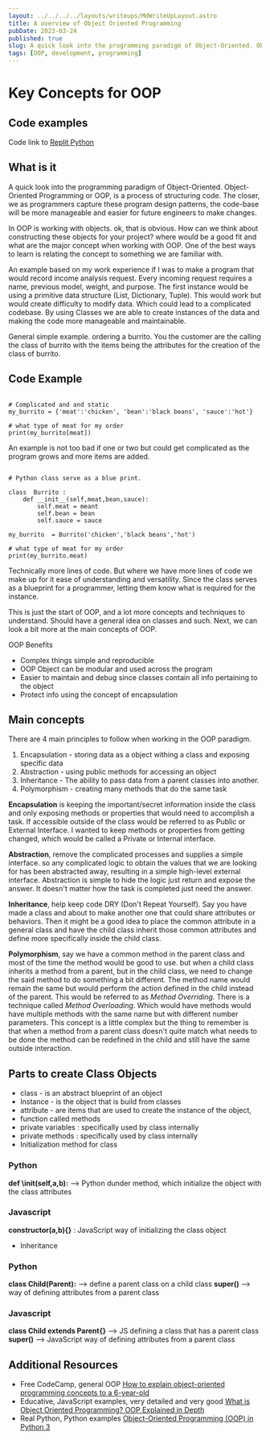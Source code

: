 ```yaml
---
layout: ../../../../layouts/writeups/MdWriteUpLayout.astro
title: A overview of Object Oriented Programming
pubDate: 2023-03-24
published: true
slug: A quick look into the programming paradigm of Object-Oriented. Object-Oriented Programming or OOP, is a process of structuring code. The closer, we as programmers capture these program design patterns, the code-base will be more manageable and easier for future engineers to make changes.
tags: [OOP, development, programming]
---
```


# Key Concepts for OOP

## Code examples

Code link to [Replit Python ](https://replit.com/@matterholt/OOP#main.py)

## What is it

A quick look into the programming paradigm of Object-Oriented. Object-Oriented Programming or OOP, is a process of structuring code. The closer, we as programmers capture these program design patterns, the code-base will be more manageable and easier for future engineers to make changes.

In OOP is working with objects. ok, that is obvious. How can we think about constructing these objects for your project? where would be a good fit and what are the major concept when working with OOP. One of the best ways to learn is relating the concept to something we are familiar with.

An example based on my work experience if I was to make a program that would record income analysis request. Every incoming request requires a name, previous model, weight, and purpose. The first instance would be using a primitive data structure (List, Dictionary, Tuple). This would work but would create difficulty to modify data. Which could lead to a complicated codebase. By using Classes we are able to create instances of the data and making the code more manageable and maintainable.

General simple example. ordering a burrito. You the customer are the calling the class of burrito with the items being the attributes for the creation of the class of burrito.

## Code Example

```

# Complicated and and static
my_burrito = {'meat':'chicken', 'bean':'black beans', 'sauce':'hot'}

# what type of meat for my order
print(my_burrito[meat])

```

An example is not too bad if one or two but could get complicated as the program grows and more items are added.

```

# Python class serve as a blue print.

class  Burrito :
    def __init__(self,meat,bean,sauce):
        self.meat = meant
        self.bean = bean
        self.sauce = sauce

my_burrito  = Burrito('chicken','black beans','hot')

# what type of meat for my order
print(my_burrito.meat)

```

Technically more lines of code. But where we have more lines of code we make up for it ease of understanding and versatility. Since the class serves as a blueprint for a programmer, letting them know what is required for the instance.

This is just the start of OOP, and a lot more concepts and techniques to understand. Should have a general idea on classes and such. Next, we can look a bit more at the main concepts of OOP.

OOP Benefits

- Complex things simple and reproducible
- OOP Object can be modular and used across the program
- Easier to maintain and debug since classes contain all info pertaining to the object
- Protect info using the concept of encapsulation

## Main concepts

There are 4 main principles to follow when working in the OOP paradigm.

1. Encapsulation - storing data as a object withing a class and exposing specific data
2. Abstraction - using public methods for accessing an object
3. Inheritance - The ability to pass data from a parent classes into another.
4. Polymorphism - creating many methods that do the same task

**Encapsulation** is keeping the important/secret information inside the class and only exposing methods or properties that would need to accomplish a task. If accessible outside of the class would be referred to as Public or External Interface. I wanted to keep methods or properties from getting changed, which would be called a Private or Internal interface.

**Abstraction**, remove the complicated processes and supplies a simple interface. so any complicated logic to obtain the values that we are looking for has been abstracted away, resulting in a simple high-level external interface. Abstraction is simple to hide the logic just return and expose the answer. It doesn't matter how the task is completed just need the answer.

**Inheritance**, help keep code DRY (Don't Repeat Yourself). Say you have made a class and about to make another one that could share attributes or behaviors. Then it might be a good idea to place the common attribute in a general class and have the child class inherit those common attributes and define more specifically inside the child class.

**Polymorphism**, say we have a common method in the parent class and most of the time the method would be good to use. but when a child class inherits a method from a parent, but in the child class, we need to change the said method to do something a bit different. The method name would remain the same but would perform the action defined in the child instead of the parent. This would be referred to as _Method Overriding_. There is a technique called _Method Overloading_. Which would have methods would have multiple methods with the same name but with different number parameters. This concept is a little complex but the thing to remember is that when a method from a parent class doesn't quite match what needs to be done the method can be redefined in the child and still have the same outside interaction.

## Parts to create Class Objects

- class - is an abstract blueprint of an object
- Instance - is the object that is build from classes
- attribute - are items that are used to create the instance of the object,
- function called methods
- private variables : specifically used by class internally
- private methods : specifically used by class internally
- Initialization method for class

### Python

**def \init\(self,a,b):** --> Python dunder method, which initialize the object with the class attributes

### Javascript

**constructor(a,b){}** : JavaScript way of initializing the class object

- Inheritance

### Python

**class Child(Parent):** --> define a parent class on a child class
**super()** --> way of defining attributes from a parent class

### Javascript

**class Child extends Parent{}** --> JS defining a class that has a parent class
**super()** --> JavaScript way of defining attributes from a parent class

## Additional Resources

- Free CodeCamp, general OOP
  [How to explain object-oriented programming concepts to a 6-year-old](https://www.freecodecamp.org/news/object-oriented-programming-concepts-21bb035f7260/)
- Educative, JavaScript examples, very detailed and very good
  [What is Object Oriented Programming? OOP Explained in Depth](https://www.educative.io/blog/object-oriented-programming)
- Real Python, Python examples
  [Object-Oriented Programming (OOP) in Python 3](https://realpython.com/python3-object-oriented-programming/#instantiate-an-object-in-python)
